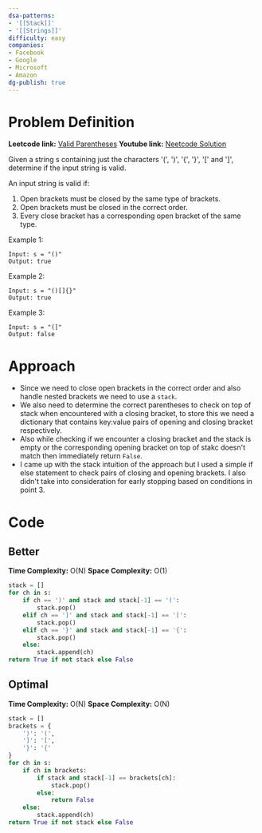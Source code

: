 ```yaml
---
dsa-patterns: 
- '[[Stack]]'
- '[[Strings]]'
difficulty: easy
companies: 
- Facebook
- Google
- Microsoft
- Amazon
dg-publish: true
---
```

# Problem Definition

**Leetcode link:** [Valid Parentheses](https://leetcode.com/problems/valid-parentheses/description/)
**Youtube link:** [Neetcode Solution](https://www.youtube.com/watch?v=WTzjTskDFMg)

Given a string s containing just the characters '(', ')', '{', '}', '[' and ']', determine if the input string is valid.

An input string is valid if:

1. Open brackets must be closed by the same type of brackets.
2. Open brackets must be closed in the correct order.
3. Every close bracket has a corresponding open bracket of the same type.
 
Example 1:
```
Input: s = "()"
Output: true
```
Example 2:
```
Input: s = "()[]{}"
Output: true
```
Example 3:
```
Input: s = "(]"
Output: false
```

# Approach

- Since we need to close open brackets in the correct order and also handle nested brackets we need to use a `stack`.
- We also need to determine the correct parentheses to check on top of stack when encountered with a closing bracket, to store this we need a dictionary that contains key:value pairs of opening and closing bracket respectively.
- Also while checking if we encounter a closing bracket and the stack is empty or the corresponding opening bracket on top of stakc doesn't match then immediately return `False`.
- I came up with the stack intuition of the approach but I used a simple if else statement to check pairs of closing and opening brackets. I also didn't take into consideration for early stopping based on conditions in point 3.

# Code

## Better
**Time Complexity:** O(N)
**Space Complexity:** O(1)

```python
stack = []
for ch in s:
    if ch == ')' and stack and stack[-1] == '(':
        stack.pop()
    elif ch == ']' and stack and stack[-1] == '[':
        stack.pop()
    elif ch == '}' and stack and stack[-1] == '{':
        stack.pop()
    else:
        stack.append(ch)
return True if not stack else False
```

## Optimal

**Time Complexity:** O(N)
**Space Complexity:** O(N)
```python
stack = []
brackets = {
    ')': '(',
    ']': '[',
    '}': '{'
}
for ch in s:
    if ch in brackets:
        if stack and stack[-1] == brackets[ch]:
            stack.pop()
        else:
            return False
    else:
        stack.append(ch)
return True if not stack else False
```
